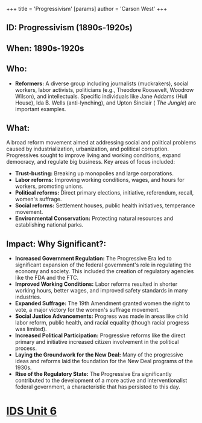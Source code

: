 +++
 title = 'Progressivism'
[params]
	author = 'Carson West'
+++
## ID: Progressivism (1890s-1920s)

## When: 1890s-1920s

## Who: 
* **Reformers:**  A diverse group including journalists (muckrakers), social workers, labor activists, politicians (e.g., Theodore Roosevelt, Woodrow Wilson), and intellectuals.  Specific individuals like Jane Addams (Hull House), Ida B. Wells (anti-lynching), and Upton Sinclair ( *The Jungle*) are important examples.

## What:  
A broad reform movement aimed at addressing social and political problems caused by industrialization, urbanization, and political corruption.  Progressives sought to improve living and working conditions, expand democracy, and regulate big business.  Key areas of focus included:
* **Trust-busting:** Breaking up monopolies and large corporations.
* **Labor reforms:**  Improving working conditions, wages, and hours for workers, promoting unions.
* **Political reforms:**  Direct primary elections, initiative, referendum, recall, women's suffrage.
* **Social reforms:**  Settlement houses, public health initiatives, temperance movement.
* **Environmental Conservation:**  Protecting natural resources and establishing national parks.


## Impact: Why Significant?:
* **Increased Government Regulation:**  The Progressive Era led to significant expansion of the federal government's role in regulating the economy and society.  This included the creation of regulatory agencies like the FDA and the FTC.
* **Improved Working Conditions:**  Labor reforms resulted in shorter working hours, better wages, and improved safety standards in many industries.
* **Expanded Suffrage:**  The 19th Amendment granted women the right to vote, a major victory for the women's suffrage movement.
* **Social Justice Advancements:**  Progress was made in areas like child labor reform, public health, and racial equality (though racial progress was limited).
* **Increased Political Participation:**  Progressive reforms like the direct primary and initiative increased citizen involvement in the political process.
* **Laying the Groundwork for the New Deal:**  Many of the progressive ideas and reforms laid the foundation for the New Deal programs of the 1930s.
* **Rise of the Regulatory State:** The Progressive Era significantly contributed to the development of a more active and interventionalist federal government, a characteristic that has persisted to this day.


# [IDS Unit 6](./../ids-unit-6/)